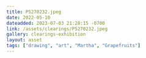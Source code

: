 ```yaml
---
title: P5270232.jpeg
date: 2022-05-10
dateadded: 2023-07-03 21:28:15 -0700
link: /assets/clearings/P5270232.jpeg
gallery: clearings-exhibition
layout: asset
tags: ["drawing", "art", "Martha", "Grapefruits"]
--- 
```

